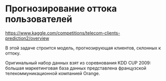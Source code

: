 # Прогнозирование оттока пользователей
https://www.kaggle.com/competitions/telecom-clients-prediction2/overview

В этой задаче строится модель, прогнозирующая клиентов, склонных к оттоку.

Оригинальный набор данных взят из соревнования KDD CUP 2009: большая маркетинговая база данных представлена французской телекоммуникационной компанией Orange.
